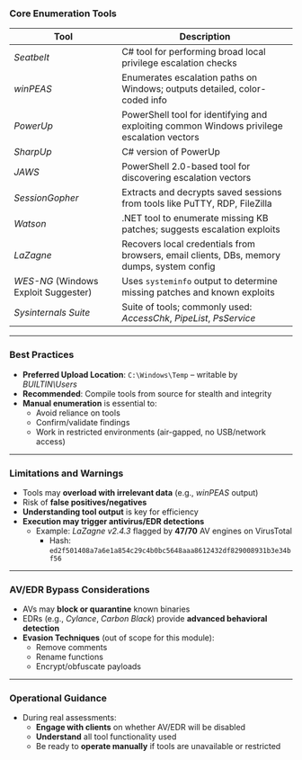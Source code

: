 
### **Core Enumeration Tools**

|**Tool**|**Description**|
|---|---|
|_Seatbelt_|C# tool for performing broad local privilege escalation checks|
|_winPEAS_|Enumerates escalation paths on Windows; outputs detailed, color-coded info|
|_PowerUp_|PowerShell tool for identifying and exploiting common Windows privilege escalation vectors|
|_SharpUp_|C# version of PowerUp|
|_JAWS_|PowerShell 2.0-based tool for discovering escalation vectors|
|_SessionGopher_|Extracts and decrypts saved sessions from tools like PuTTY, RDP, FileZilla|
|_Watson_|.NET tool to enumerate missing KB patches; suggests escalation exploits|
|_LaZagne_|Recovers local credentials from browsers, email clients, DBs, memory dumps, system config|
|_WES-NG_ (Windows Exploit Suggester)|Uses `systeminfo` output to determine missing patches and known exploits|
|_Sysinternals Suite_|Suite of tools; commonly used: _AccessChk_, _PipeList_, _PsService_|

---

### **Best Practices**

- **Preferred Upload Location**: `C:\Windows\Temp` – writable by _BUILTIN\Users_
- **Recommended**: Compile tools from source for stealth and integrity
- **Manual enumeration** is essential to:
    - Avoid reliance on tools
    - Confirm/validate findings
    - Work in restricted environments (air-gapped, no USB/network access)

---

### **Limitations and Warnings**

- Tools may **overload with irrelevant data** (e.g., _winPEAS_ output)
- Risk of **false positives/negatives**
- **Understanding tool output** is key for efficiency
- **Execution may trigger antivirus/EDR detections**
    - Example: _LaZagne v2.4.3_ flagged by **47/70** AV engines on VirusTotal
        - Hash: `ed2f501408a7a6e1a854c29c4b0bc5648aaa8612432df829008931b3e34bf56`

---

### **AV/EDR Bypass Considerations**

- AVs may **block or quarantine** known binaries
- EDRs (e.g., _Cylance_, _Carbon Black_) provide **advanced behavioral detection**
- **Evasion Techniques** (out of scope for this module):
    - Remove comments
    - Rename functions
    - Encrypt/obfuscate payloads

---

### **Operational Guidance**

- During real assessments:
    - **Engage with clients** on whether AV/EDR will be disabled
    - **Understand** all tool functionality used
    - Be ready to **operate manually** if tools are unavailable or restricted

